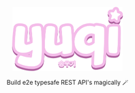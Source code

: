 <p align="center">
 <img src="../../assets/logo.png" height="150"></img>
</p>

<p align="center">Build e2e typesafe REST API's magically 🪄</p>
